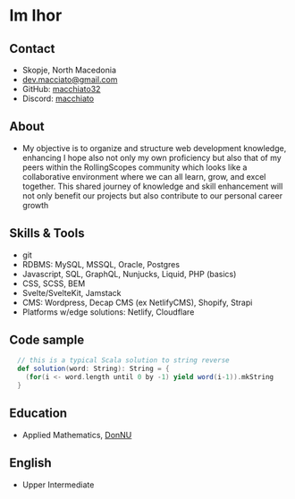 # Im Ihor
## Contact
- Skopje, North Macedonia
- [dev.macciato@gmail.com](mailto:dev.macciato@gmail.com)
- GitHub: [macchiato32](https://github.com/macchiato32)
- Discord: [macchiato](https://discordapp.com/users/@macchiato7207)
## About
- My objective is to organize and structure web development knowledge, enhancing I hope also not only my own proficiency but also that of my peers within the RollingScopes community which looks like a collaborative environment where we can all learn, grow, and excel together. This shared journey of knowledge and skill enhancement will not only benefit our projects but also contribute to our personal career growth
## Skills & Tools
- git
- RDBMS: MySQL, MSSQL, Oracle, Postgres
- Javascript, SQL, GraphQL, Nunjucks, Liquid, PHP (basics)
- CSS, SCSS, BEM
- Svelte/SvelteKit, Jamstack
- CMS: Wordpress, Decap CMS (ex NetlifyCMS), Shopify, Strapi
- Platforms w/edge solutions: Netlify, Cloudflare 
## Code sample
```Scala
  // this is a typical Scala solution to string reverse
  def solution(word: String): String = {
    (for(i <- word.length until 0 by -1) yield word(i-1)).mkString
  }
```
## Education
- Applied Mathematics, [DonNU](https://www.donnu.edu.ua/)
## English
- Upper Intermediate